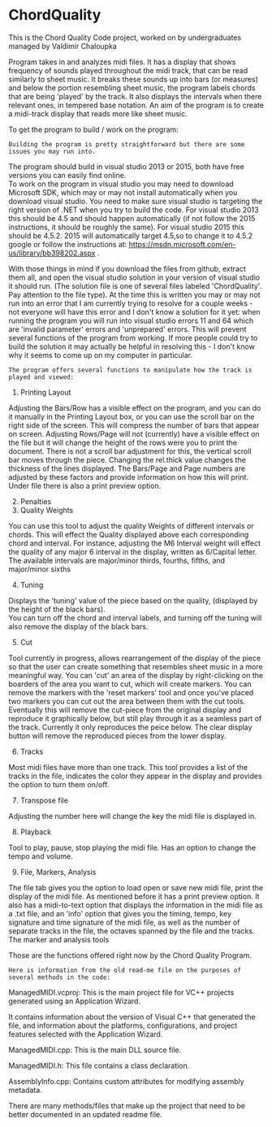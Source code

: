 # ChordQuality
This is the Chord Quality Code project, worked on by undergraduates managed by Valdimir Chaloupka

Program takes in and analyzes midi files.  It has a display that shows frequency of sounds played throughout
the midi track, that can be read similarly to sheet music.  It breaks these sounds up into bars (or measures)
and below the portion resembling sheet music, the program labels chords that are being 'played' by the track.
It also displays the intervals when there relevant ones, in tempered base notation.
An aim of the program is to create a midi-track display that reads more like sheet music.

To get the program to build / work on the program: 

	Building the program is pretty straightforward but there are some issues you may run into. 
The program should build in visual studio 2013 or 2015, both have free versions you can easily find online.  
To work on the program in visual studio you may need to download Microsoft SDK, which may or may not install 
automatically when you download visual studio.  You need to make sure visual studio is targeting the right 
version of .NET when you try to build the code.  For visual studio 2013 this should be 4.5 and should happen
automatically (if not follow the 2015 instructions, it should be roughly the same).  For visual studio 2015 
this should be 4.5.2.  2015 will automatically target 4.5,so to change it to 4.5.2 google or follow the 
instructions at: https://msdn.microsoft.com/en-us/library/bb398202.aspx .

With those things in mind if you download the files from github, extract them all, and open the visual studio
solution in your version of visual studio it should run.  (The solution file is one of several files labeled 
'ChordQuality'.  Pay attention to the file type).  At the time this is written you may or may not run into an error that
I am currently trying to resolve for a couple weeks - not everyone will have this error and I don't know a 
solution for it yet: when running the program you will run into visual studio errors 11 and 64 which are 
'invalid parameter' errors and 'unprepared' errors.  This will prevent several functions of the program from 
working.  If more people could try to build the solution it may actually be helpful in resolving this - I don't
know why it seems to come up on my computer in particular.

	The program offers several functions to manipulate how the track is played and viewed:

1) Printing Layout

Adjusting the Bars/Row has a visible effect on the program, and you can do it manually in the Printing
Layout box, or you can use the scroll bar on the right side of the screen.  This will compress the number of
bars that appear on screen.  Adjusting Rows/Page will not (currently) have a visible effect on the file but it
will change the height of the rows were you to print the document.  There is not a scroll bar adjustment for this,
the vertical scroll bar moves through the piece.  Changing the rel.thick value changes the thickness of the lines
displayed.  The Bars/Page and Page numbers are adjusted by these factors and provide information on how this will print.
Under file there is also a print preview option.

2) Penalties
3) Quality Weights

You can use this tool to adjust the quality Weights of different intervals or chords.  This will effect the 
Quality displayed above each corresponding chord and interval.  For instance, adjusting the M6 Interval weight will
effect the quality of any major 6 interval in the display, written as 6/Capital letter.  The available intervals are 
major/minor thirds, fourths, fifths, and major/minor sixths

4) Tuning

Displays the 'tuning' value of the piece based on the quality, (displayed by the height of the black bars).  
You can turn off the chord and interval labels, and turning off the tuning will also remove the display of the black
bars.

5) Cut

Tool currently in progress, allows rearrangement of the display of the piece so that the user can create 
something that resembles sheet music in a more meaningful way.  You can 'cut' an area of the display by right-clicking
on the boarders of the area you want to cut, which will create markers.  You can remove the markers with the 'reset
markers' tool and once you've placed two markers you can cut out the area between them with the cut tools.  Eventually
this will remove the cut-piece from the original display and reproduce it graphically below, but still play through it 
as a seamless part of the track.  Currently it only reproduces the peice below.  The clear display button will remove 
the reproduced pieces from the lower display.

6) Tracks

Most midi files have more than one track.  This tool provides a list of the tracks in the file, indicates the 
color they appear in the display and provides the option to turn them on/off. 

7) Transpose file

Adjusting the number here will change the key the midi file is displayed in.

8) Playback

Tool to play, pause, stop playing the midi file.  Has an option to change the tempo and volume.

9) File, Markers, Analysis

The file tab gives you the option to load open or save new midi file, print the display of the midi file.  As
mentioned before it has a print preview option.  It also has a midi-to-text option that displays the information in
the midi file as a .txt file, and an 'info' option that gives you the timing, tempo, key signature and time signature
of the midi file, as well as the number of separate tracks in the file, the octaves spanned by the file and the tracks. 
The marker and analysis tools 

Those are the functions offered right now by the Chord Quality Program.  
	
	Here is information from the old read-me file on the purposes of several methods in the code:

ManagedMIDI.vcproj:
This is the main project file for VC++ projects generated using an Application Wizard. 
    
It contains information about the version of Visual C++ that generated the file, and 
information about the platforms, configurations, and project features selected with the
 Application Wizard.

ManagedMIDI.cpp: This is the main DLL source file.

ManagedMIDI.h: This file contains a class declaration.

AssemblyInfo.cpp: Contains custom attributes for modifying assembly metadata.

There are many methods/files that make up the project that need to be better documented in an updated readme file.  
	

